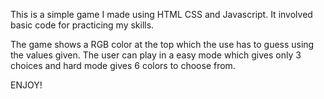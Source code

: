This is a simple game I made using HTML CSS and Javascript. It involved basic code for practicing my skills.

The game shows a RGB color at the top which the use has to guess using the values given.
The user can play in a easy mode which gives only 3 choices and hard mode gives 6 colors to choose from.

ENJOY!
